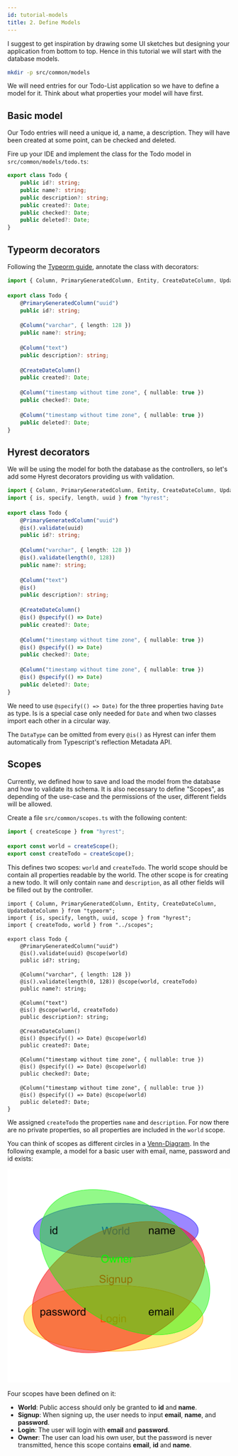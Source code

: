 ```yaml
---
id: tutorial-models
title: 2. Define Models
---
```


I suggest to get inspiration by drawing some UI sketches but designing your application from bottom to top. Hence in this tutorial we will start with the database models.

```sh
mkdir -p src/common/models
```

We will need entries for our Todo-List application so we have to define a model for it.
Think about what properties your model will have first.

## Basic model

Our Todo entries will need a unique id, a name, a description. They will have been created at some point, can be checked and deleted.

Fire up your IDE and implement the class for the Todo model in `src/common/models/todo.ts`:

```typescript
export class Todo {
    public id?: string;
    public name?: string;
    public description?: string;
    public created?: Date;
    public checked?: Date;
    public deleted?: Date;
}
```

## Typeorm decorators

Following the [Typeorm guide](http://typeorm.io/), annotate the class with decorators:

```typescript
import { Column, PrimaryGeneratedColumn, Entity, CreateDateColumn, UpdateDateColumn } from "typeorm";

export class Todo {
    @PrimaryGeneratedColumn("uuid")
    public id?: string;

    @Column("varchar", { length: 128 })
    public name?: string;

    @Column("text")
    public description?: string;

    @CreateDateColumn()
    public created?: Date;

    @Column("timestamp without time zone", { nullable: true })
    public checked?: Date;

    @Column("timestamp without time zone", { nullable: true })
    public deleted?: Date;
}
```

## Hyrest decorators

We will be using the model for both the database as the controllers, so let's add some Hyrest decorators providing us with validation.

```typescript
import { Column, PrimaryGeneratedColumn, Entity, CreateDateColumn, UpdateDateColumn } from "typeorm";
import { is, specify, length, uuid } from "hyrest";

export class Todo {
    @PrimaryGeneratedColumn("uuid")
    @is().validate(uuid)
    public id?: string;

    @Column("varchar", { length: 128 })
    @is().validate(length(0, 128))
    public name?: string;

    @Column("text")
    @is()
    public description?: string;

    @CreateDateColumn()
    @is() @specify(() => Date)
    public created?: Date;

    @Column("timestamp without time zone", { nullable: true })
    @is() @specify(() => Date)
    public checked?: Date;

    @Column("timestamp without time zone", { nullable: true })
    @is() @specify(() => Date)
    public deleted?: Date;
}
```

We need to use `@specify(() => Date)` for the three properties having `Date` as type. Is is a special case only needed for `Date` and when two classes import each other in a circular way.

The `DataType` can be omitted from every `@is()` as Hyrest can infer them automatically from Typescript's reflection Metadata API.

## Scopes

Currently, we defined how to save and load the model from the database and how to validate its schema.
It is also necessary to define "Scopes", as depending of the use-case and the permissions of the user, different fields will be allowed.

Create a file `src/common/scopes.ts` with the following content:

```typescript
import { createScope } from "hyrest";

export const world = createScope();
export const createTodo = createScope();
```

This defines two scopes: `world` and `createTodo`. The world scope should be contain all properties readable by the world.
The other scope is for creating a new todo. It will only contain `name` and `description`, as all other fields will be filled out by the controller.

```
import { Column, PrimaryGeneratedColumn, Entity, CreateDateColumn, UpdateDateColumn } from "typeorm";
import { is, specify, length, uuid, scope } from "hyrest";
import { createTodo, world } from "../scopes";

export class Todo {
    @PrimaryGeneratedColumn("uuid")
    @is().validate(uuid) @scope(world)
    public id?: string;

    @Column("varchar", { length: 128 })
    @is().validate(length(0, 128)) @scope(world, createTodo)
    public name?: string;

    @Column("text")
    @is() @scope(world, createTodo)
    public description?: string;

    @CreateDateColumn()
    @is() @specify(() => Date) @scope(world)
    public created?: Date;

    @Column("timestamp without time zone", { nullable: true })
    @is() @specify(() => Date) @scope(world)
    public checked?: Date;

    @Column("timestamp without time zone", { nullable: true })
    @is() @specify(() => Date) @scope(world)
    public deleted?: Date;
}
```

We assigned `createTodo` the properties `name` and `description`. For now there are no private properties, so all properties are included in the `world` scope.

You can think of scopes as different circles in a [Venn-Diagram](https://en.wikipedia.org/wiki/Venn_diagram).
In the following example, a model for a basic user with email, name, password and id exists:

![Scopes](assets/scopes.svg)

Four scopes have been defined on it:

- **World**: Public access should only be granted to **id** and **name**.
- **Signup**: When signing up, the user needs to input **email**, **name**, and **password**.
- **Login**: The user will login with **email** and **password**.
- **Owner**: The user can load his own user, but the password is never transmitted, hence this scope contains **email**, **id** and **name**.
